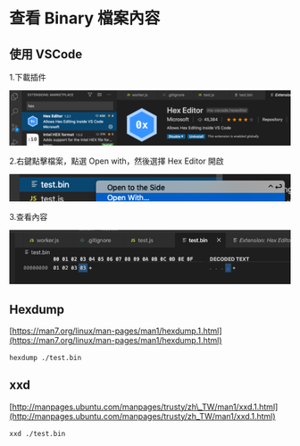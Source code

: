 # 查看 Binary 檔案內容

## 使用 VSCode

1.下載插件

![](../../.gitbook/assets/ying-mu-kuai-zhao-20200828-shang-wu-9.32.51.png)

2.右鍵點擊檔案，點選 Open with，然後選擇 Hex Editor 開啟

![](../../.gitbook/assets/ying-mu-kuai-zhao-20200828-shang-wu-9.33.11.png)

3.查看內容

![](../../.gitbook/assets/ying-mu-kuai-zhao-20200828-shang-wu-9.33.21.png)

## Hexdump

[https://man7.org/linux/man-pages/man1/hexdump.1.html](https://man7.org/linux/man-pages/man1/hexdump.1.html)

```text
hexdump ./test.bin
```

## xxd

[http://manpages.ubuntu.com/manpages/trusty/zh\_TW/man1/xxd.1.html](http://manpages.ubuntu.com/manpages/trusty/zh_TW/man1/xxd.1.html)

```text
xxd ./test.bin
```

